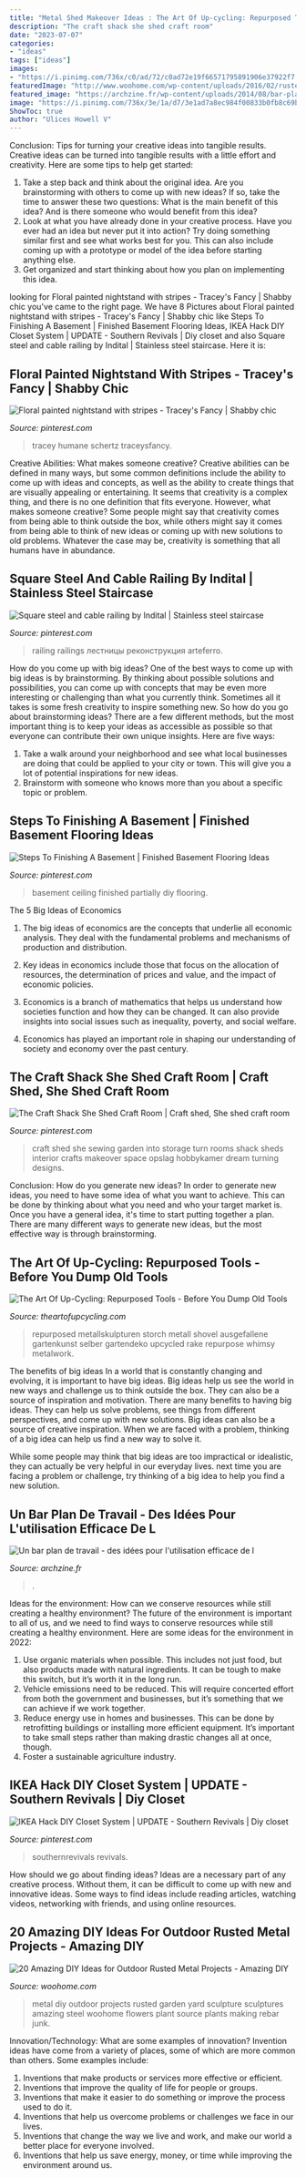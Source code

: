```yaml
---
title: "Metal Shed Makeover Ideas : The Art Of Up-cycling: Repurposed Tools"
description: "The craft shack she shed craft room"
date: "2023-07-07"
categories:
- "ideas"
tags: ["ideas"]
images:
- "https://i.pinimg.com/736x/c0/ad/72/c0ad72e19f66571795891906e37922f7.jpg"
featuredImage: "http://www.woohome.com/wp-content/uploads/2016/02/rusted-metal-projects-woohome-15.jpg"
featured_image: "https://archzine.fr/wp-content/uploads/2014/08/bar-plan-de-travail-moderne-sol-en-bois.jpg"
image: "https://i.pinimg.com/736x/3e/1a/d7/3e1ad7a8ec984f00833b0fb8c69b0205--craft-shed-rafting.jpg"
ShowToc: true
author: "Ulices Howell V"
---
```



Conclusion: Tips for turning your creative ideas into tangible results.
Creative ideas can be turned into tangible results with a little effort and creativity. Here are some tips to help get started: 
1. Take a step back and think about the original idea. Are you brainstorming with others to come up with new ideas? If so, take the time to answer these two questions: What is the main benefit of this idea? And is there someone who would benefit from this idea? 
2. Look at what you have already done in your creative process. Have you ever had an idea but never put it into action? Try doing something similar first and see what works best for you. This can also include coming up with a prototype or model of the idea before starting anything else. 
3. Get organized and start thinking about how you plan on implementing this idea.

	

		
looking for Floral painted nightstand with stripes - Tracey&#039;s Fancy | Shabby chic you've came to the right page. We have 8 Pictures about Floral painted nightstand with stripes - Tracey&#039;s Fancy | Shabby chic like Steps To Finishing A Basement | Finished Basement Flooring Ideas, IKEA Hack DIY Closet System | UPDATE - Southern Revivals | Diy closet and also Square steel and cable railing by Indital | Stainless steel staircase. Here it is:
		
    
## Floral Painted Nightstand With Stripes - Tracey&#039;s Fancy | Shabby Chic

<img loading=lazy src="https://i.pinimg.com/736x/ff/5f/02/ff5f02dd26416d95d7b1fcad661477ed.jpg" onerror="this.onerror=null;this.src='https://tse3.mm.bing.net/th?id=OIP.e0hatoy6CqiIuaJg3U3lLgHaJ3&amp;pid=15.1';" alt="Floral painted nightstand with stripes - Tracey&#039;s Fancy | Shabby chic">

_Source: pinterest.com_

>tracey humane schertz traceysfancy. 

	

Creative Abilities: What makes someone creative?
Creative abilities can be defined in many ways, but some common definitions include the ability to come up with ideas and concepts, as well as the ability to create things that are visually appealing or entertaining. It seems that creativity is a complex thing, and there is no one definition that fits everyone. However, what makes someone creative? Some people might say that creativity comes from being able to think outside the box, while others might say it comes from being able to think of new ideas or coming up with new solutions to old problems. Whatever the case may be, creativity is something that all humans have in abundance.

    
## Square Steel And Cable Railing By Indital | Stainless Steel Staircase

<img loading=lazy src="https://i.pinimg.com/736x/52/68/1e/52681e09a3d70169dd8a230dff01b25c.jpg" onerror="this.onerror=null;this.src='https://tse4.mm.bing.net/th?id=OIP.MIFVLAOelBXkRyMfAhPkgQHaJ3&amp;pid=15.1';" alt="Square steel and cable railing by Indital | Stainless steel staircase">

_Source: pinterest.com_

>railing railings лестницы реконструкция arteferro. 

	

How do you come up with big ideas?
One of the best ways to come up with big ideas is by brainstorming. By thinking about possible solutions and possibilities, you can come up with concepts that may be even more interesting or challenging than what you currently think. Sometimes all it takes is some fresh creativity to inspire something new. So how do you go about brainstorming ideas? There are a few different methods, but the most important thing is to keep your ideas as accessible as possible so that everyone can contribute their own unique insights. Here are five ways: 
1) Take a walk around your neighborhood and see what local businesses are doing that could be applied to your city or town. This will give you a lot of potential inspirations for new ideas. 
2) Brainstorm with someone who knows more than you about a specific topic or problem.

    
## Steps To Finishing A Basement | Finished Basement Flooring Ideas

<img loading=lazy src="https://i.pinimg.com/736x/c0/ad/72/c0ad72e19f66571795891906e37922f7.jpg" onerror="this.onerror=null;this.src='https://tse3.mm.bing.net/th?id=OIP.G1LIa1ralxS9L1Le57r7eAHaLG&amp;pid=15.1';" alt="Steps To Finishing A Basement | Finished Basement Flooring Ideas">

_Source: pinterest.com_

>basement ceiling finished partially diy flooring. 

	

The 5 Big Ideas of Economics
1. The big ideas of economics are the concepts that underlie all economic analysis. They deal with the fundamental problems and mechanisms of production and distribution.
2. Key ideas in economics include those that focus on the allocation of resources, the determination of prices and value, and the impact of economic policies.

3. Economics is a branch of mathematics that helps us understand how societies function and how they can be changed. It can also provide insights into social issues such as inequality, poverty, and social welfare.

4. Economics has played an important role in shaping our understanding of society and economy over the past century.

    
## The Craft Shack She Shed Craft Room | Craft Shed, She Shed Craft Room

<img loading=lazy src="https://i.pinimg.com/736x/3e/1a/d7/3e1ad7a8ec984f00833b0fb8c69b0205--craft-shed-rafting.jpg" onerror="this.onerror=null;this.src='https://tse1.mm.bing.net/th?id=OIP.8qdVCJlMSXERRV68E15sWgHaJ3&amp;pid=15.1';" alt="The Craft Shack She Shed Craft Room | Craft shed, She shed craft room">

_Source: pinterest.com_

>craft shed she sewing garden into storage turn rooms shack sheds interior crafts makeover space opslag hobbykamer dream turning designs. 

	

Conclusion: How do you generate new ideas?
In order to generate new ideas, you need to have some idea of what you want to achieve. This can be done by thinking about what you need and who your target market is. Once you have a general idea, it's time to start putting together a plan. There are many different ways to generate new ideas, but the most effective way is through brainstorming.

    
## The Art Of Up-Cycling: Repurposed Tools - Before You Dump Old Tools

<img loading=lazy src="http://2.bp.blogspot.com/-TD4t5f96MTU/UxNvesF6xDI/AAAAAAAAFtM/GkQyL21NSxQ/s1600/repurposed+tool.jpg" onerror="this.onerror=null;this.src='https://tse4.mm.bing.net/th?id=OIP.ZStkvFayOvoBve3aWKQSiwHaJD&amp;pid=15.1';" alt="The Art Of Up-Cycling: Repurposed Tools - Before You Dump Old Tools">

_Source: theartofupcycling.com_

>repurposed metallskulpturen storch metall shovel ausgefallene gartenkunst selber gartendeko upcycled rake repurpose whimsy metalwork. 

	

The benefits of big ideas
In a world that is constantly changing and evolving, it is important to have big ideas. Big ideas help us see the world in new ways and challenge us to think outside the box. They can also be a source of inspiration and motivation.
There are many benefits to having big ideas. They can help us solve problems, see things from different perspectives, and come up with new solutions. Big ideas can also be a source of creative inspiration. When we are faced with a problem, thinking of a big idea can help us find a new way to solve it.

While some people may think that big ideas are too impractical or idealistic, they can actually be very helpful in our everyday lives. next time you are facing a problem or challenge, try thinking of a big idea to help you find a new solution.

    
## Un Bar Plan De Travail - Des Idées Pour L&#039;utilisation Efficace De L

<img loading=lazy src="https://archzine.fr/wp-content/uploads/2014/08/bar-plan-de-travail-moderne-sol-en-bois.jpg" onerror="this.onerror=null;this.src='https://tse1.mm.bing.net/th?id=OIP.S_sZiEr3WKVJOZPOIcHuvAHaFj&amp;pid=15.1';" alt="Un bar plan de travail - des idées pour l&#039;utilisation efficace de l">

_Source: archzine.fr_

>. 

	

Ideas for the environment: How can we conserve resources while still creating a healthy environment?
The future of the environment is important to all of us, and we need to find ways to conserve resources while still creating a healthy environment. Here are some ideas for the environment in 2022: 
1. Use organic materials when possible. This includes not just food, but also products made with natural ingredients. It can be tough to make this switch, but it’s worth it in the long run. 
2. Vehicle emissions need to be reduced. This will require concerted effort from both the government and businesses, but it’s something that we can achieve if we work together. 
3. Reduce energy use in homes and businesses. This can be done by retrofitting buildings or installing more efficient equipment. It’s important to take small steps rather than making drastic changes all at once, though. 
4. Foster a sustainable agriculture industry.

    
## IKEA Hack DIY Closet System | UPDATE - Southern Revivals | Diy Closet

<img loading=lazy src="https://i.pinimg.com/736x/1d/e4/92/1de4925bfc56d629795f03989f631c95.jpg" onerror="this.onerror=null;this.src='https://tse2.mm.bing.net/th?id=OIP.gZymOPbrNqB7dQV0Z_-NqwHaJ3&amp;pid=15.1';" alt="IKEA Hack DIY Closet System | UPDATE - Southern Revivals | Diy closet">

_Source: pinterest.com_

>southernrevivals revivals. 

	

How should we go about finding ideas?
Ideas are a necessary part of any creative process. Without them, it can be difficult to come up with new and innovative ideas. Some ways to find ideas include reading articles, watching videos, networking with friends, and using online resources.

    
## 20 Amazing DIY Ideas For Outdoor Rusted Metal Projects - Amazing DIY

<img loading=lazy src="http://www.woohome.com/wp-content/uploads/2016/02/rusted-metal-projects-woohome-15.jpg" onerror="this.onerror=null;this.src='https://tse2.mm.bing.net/th?id=OIP.gM4Ka7jtCkckKuzCwQTBjgHaLH&amp;pid=15.1';" alt="20 Amazing DIY Ideas for Outdoor Rusted Metal Projects - Amazing DIY">

_Source: woohome.com_

>metal diy outdoor projects rusted garden yard sculpture sculptures amazing steel woohome flowers plant source plants making rebar junk. 

	

Innovation/Technology: What are some examples of innovation?
Invention ideas have come from a variety of places, some of which are more common than others. Some examples include:
1. Inventions that make products or services more effective or efficient. 
2. Inventions that improve the quality of life for people or groups. 
3. Inventions that make it easier to do something or improve the process used to do it. 
4. Inventions that help us overcome problems or challenges we face in our lives. 
5. Inventions that change the way we live and work, and make our world a better place for everyone involved. 
6. Inventions that help us save energy, money, or time while improving the environment around us.

